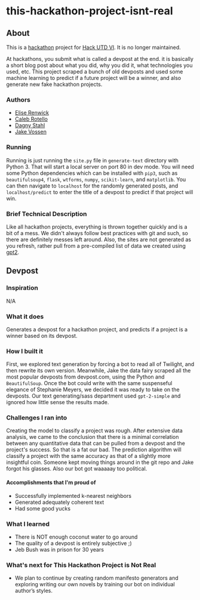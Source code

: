 # this-hackathon-project-isnt-real

## About

This is a [hackathon](https://en.wikipedia.org/wiki/Hackathon) project
for [Hack UTD VI](https://hackutd-vi.devpost.com). It is no longer
maintained.

At hackathons, you submit what is called a devpost at the end. it is
basically a short blog post about what you did, why you did it, what
technologies you used, etc. This project scraped a bunch of old
devposts and used some machine learning to predict if a future project
will be a winner, and also generate new fake hackathon projects.

### Authors

- [Elise Renwick](https://github.com/eliserenwick)
- [Caleb Rotello](https://caleb.rotello.dev)
- [Dagny Stahl](https://github.com/dagnystahl)
- [Jake Vossen](https://jake.vossen.dev)

### Running

Running is just running the `site.py` file in `generate-text`
directory with Python 3. That will start a local server on port 80 in
dev mode. You will need some Python dependencies which can be
installed with `pip3`, such as `beautifulsoup4`, `flask`, `wtforms`,
`numpy`, `scikit-learn`, and `matplotlib`. You can then navigate to
`localhost` for the randomly generated posts, and `localhost/predict`
to enter the title of a devpost to predict if that project will win.

### Brief Technical Description

Like all hackathon projects, everything is thrown together quickly and
is a bit of a mess. We didn't always follow best practices with git
and such, so there are definitely messes left around. Also, the sites
are not generated as you refresh, rather pull from a pre-compiled list
of data we created using [gpt2](https://github.com/openai/gpt-2).

## Devpost

### Inspiration
N/A

### What it does
Generates a devpost for a hackathon project, and predicts if a project
is a winner based on its devpost.

### How I built it
First, we explored text generation by forcing a bot to read all of
Twilight, and then rewrite its own version. Meanwhile, Jake the data
fairy scraped all the most popular devposts from devpost.com, using
the Python and `BeautifulSoup`. Once the bot could write with the same
suspenseful elegance of Stephanie Meyers, we decided it was ready to
take on the devposts. Our text generating/sass department used
`gpt-2-simple` and ignored how little sense the results made.

### Challenges I ran into
Creating the model to classify a project was rough. After extensive
data analysis, we came to the conclusion that there is a minimal
correlation between any quantitative data that can be pulled from a
devpost and the project's success. So that is a fat our bad. The
prediction algorithm will classify a project with the same accuracy as
that of a slightly more insightful coin. Someone kept moving things
around in the git repo and Jake forgot his glasses. Also our bot got
waaaaay too political.

#### Accomplishments that I'm proud of
- Successfully implemented k-nearest neighbors
- Generated adequately coherent text
- Had some good yucks

### What I learned
- There is NOT enough coconut water to go around
- The quality of a devpost is entirely subjective ;)
- Jeb Bush was in prison for 30 years

### What's next for This Hackathon Project is Not Real
- We plan to continue by creating random manifesto generators and
  exploring writing our own novels by training our bot on individual
  author’s styles.
